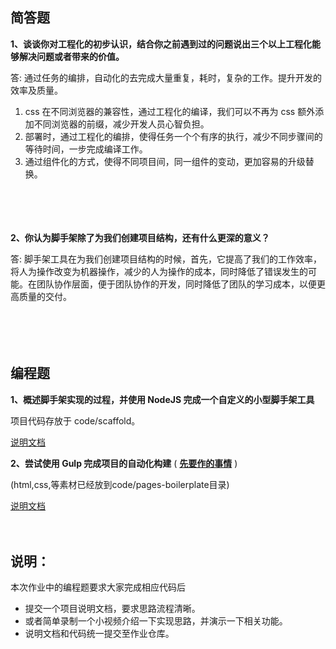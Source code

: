 ## 简答题

**1、谈谈你对工程化的初步认识，结合你之前遇到过的问题说出三个以上工程化能够解决问题或者带来的价值。**

答: 通过任务的编排，自动化的去完成大量重复，耗时，复杂的工作。提升开发的效率及质量。

1. css 在不同浏览器的兼容性，通过工程化的编译，我们可以不再为 css 额外添加不同浏览器的前缀，减少开发人员心智负担。
2. 部署时，通过工程化的编排，使得任务一个个有序的执行，减少不同步骤间的等待时间，一步完成编译工作。
3. 通过组件化的方式，使得不同项目间，同一组件的变动，更加容易的升级替换。

　

　

**2、你认为脚手架除了为我们创建项目结构，还有什么更深的意义？**

答: 脚手架工具在为我们创建项目结构的时候，首先，它提高了我们的工作效率，将人为操作改变为机器操作，减少的人为操作的成本，同时降低了错误发生的可能。在团队协作层面，便于团队协作的开发，同时降低了团队的学习成本，以便更高质量的交付。

　

　

## 编程题

**1、概述脚手架实现的过程，并使用 NodeJS 完成一个自定义的小型脚手架工具**　

项目代码存放于 code/scaffold。

[说明文档](https://github.com/Atlanstis/easy-scaffoldm)

**2、尝试使用 Gulp 完成项目的自动化构建**  ( **[先要作的事情](https://gitee.com/lagoufed/fed-e-questions/blob/master/part2/%E4%B8%8B%E8%BD%BD%E5%8C%85%E6%98%AF%E5%87%BA%E9%94%99%E7%9A%84%E8%A7%A3%E5%86%B3%E6%96%B9%E5%BC%8F.md)** )

(html,css,等素材已经放到code/pages-boilerplate目录)

[说明文档](https://github.com/Atlanstis/gulp-demo)

　

## 说明：

本次作业中的编程题要求大家完成相应代码后

- 提交一个项目说明文档，要求思路流程清晰。
- 或者简单录制一个小视频介绍一下实现思路，并演示一下相关功能。
- 说明文档和代码统一提交至作业仓库。